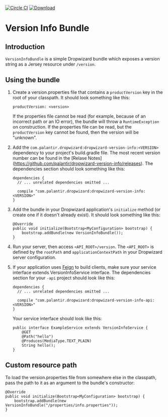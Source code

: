 [![Circle CI](https://circleci.com/gh/palantir/dropwizard-version-info.svg?style=svg&circle-token=0f0266bd0245635428b61e832c4f59c408e915e6)](https://circleci.com/gh/palantir/dropwizard-version-info)
[ ![Download](https://api.bintray.com/packages/palantir/releases/dropwizard-version-info/images/download.svg) ](https://bintray.com/palantir/releases/dropwizard-version-info/_latestVersion)

Version Info Bundle
===================

Introduction
------------

`VersionInfoBundle` is a simple Dropwizard bundle which exposes a
version string as a Jersey resource under `/version`.

Using the bundle
----------------

1.  Create a version.properties file that contains a `productVersion`
    key in the root of your classpath. It should look something like
    this:

    ```
    productVersion: <version>
    ```

    If the properties file cannot be read (for example, because of an
    incorrect path or an IO error), the bundle will throw a
    `RuntimeException` on construction. If the properties file can be
    read, but the `productVersion` key cannot be found, then the version
    will be "unknown".

2.  Add the `com.palantir.dropwizard:dropwizard-version-info:<VERSION>`
    dependency to your project's build.gradle file. The most recent
    version number can be found in the [Relase Notes]
    (https://github.com/palantir/dropwizard-version-info/releases).
    The dependencies section should look something like this:

    ```
    dependencies {
      // ... unrelated dependencies omitted ...

      compile "com.palantir.dropwizard:dropwizard-version-info:<VERSION>"
    }
    ```

3.  Add the bundle in your Dropwizard application's `initialize` method
    (or create one if it doesn't already exist). It should look
    something like this:

    ```
    @Override
    public void initialize(Bootstrap<MyConfiguration> bootstrap) {
        bootstrap.addBundle(new VersionInfoBundle());
    }
    ```

4.  Run your server, then access `<API_ROOT>/version`. The `<API_ROOT>`
    is defined by the `rootPath` and `applicationContextPath` in your
    Dropwizard server configuration.

5.  If your application uses [Feign](https://github.com/Netflix/feign) 
    to build clients, make sure your service interface extends 
    VersionInfoService interface. The dependencies section for your 
    `-api` project should look like this:
    
    ```
    dependencies {
      // ... unrelated dependencies omitted ...

      compile "com.palantir.dropwizard:dropwizard-version-info-api:<VERSION>"
    }
    ```
    Your service interface should look like this:
 
    ```
    public interface ExampleService extends VersionInfoService {
        @GET
        @Path("hello")
        @Produces(MediaType.TEXT_PLAIN)
        String hello();
    }
    ```

Custom resource path
--------------------

To load the version.properties file from somewhere else in the
classpath, pass the path to it as an argument to the bundle's
constructor:

```
@Override
public void initialize(Bootstrap<MyConfiguration> bootstrap) {
    bootstrap.addBundle(new VersionInfoBundle("/properties/info.properties"));
}
```
